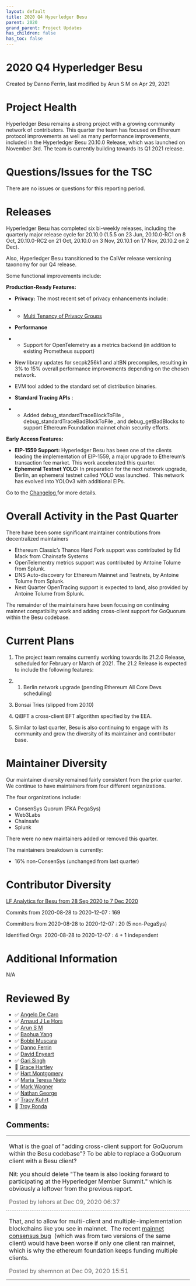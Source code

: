 ```yaml
---
layout: default
title: 2020 Q4 Hyperledger Besu
parent: 2020
grand_parent: Project Updates
has_children: false
has_toc: false
---
```


# 2020 Q4 Hyperledger Besu

Created by Danno Ferrin, last modified by Arun S M on Apr 29, 2021

# Project Health

Hyperledger Besu remains a strong project with a growing community
network of contributors. This quarter the team has focused on Ethereum
protocol improvements as well as many performance improvements, included
in the Hyperledger Besu 20.10.0 Release, which was launched on November
3rd. The team is currently building towards its Q1 2021 release.

# Questions/Issues for the TSC

There are no issues or questions for this reporting period.

# Releases

Hyperledger Besu has completed six bi-weekly releases, including the
quarterly major release cycle for 20.10.0 (1.5.5 on 23 Jun, 20.10.0-RC1
on 8 Oct, 20.10.0-RC2 on 21 Oct, 20.10.0 on 3 Nov, 20.10.1 on 17 Nov,
20.10.2 on 2 Dec).

Also, Hyperledger Besu transitioned to the CalVer release versioning
taxonomy for our Q4 release.

Some functional improvements include:

**Production-Ready Features:**

-   **Privacy:** The most recent set of privacy enhancements include:

-   -   <a href="https://besu.hyperledger.org/en/stable/Concepts/Privacy/Multi-Tenancy/" class="external-link" rel="nofollow"><span>Multi Tenancy of Privacy
Groups </span></a>

-   **Performance**

-   -   Support for OpenTelemetry as a metrics backend (in addition to
existing Prometheus support)
-   New library updates for secpk256k1 and altBN precompiles,
resulting in 3% to 15% overall performance improvements
depending on the chosen network.
-   EVM tool added to the standard set of distribution binaries.

-   **Standard Tracing APIs** : 

-   -   Added debug\_standardTraceBlockToFile ,
debug\_standardTraceBadBlockToFile , and debug\_getBadBlocks to
support Ethereum Foundation mainnet chain security efforts.

**Early Access Features:**

-   **EIP-1559 Support:** Hyperledger Besu has been one of the clients
leading the implementation of EIP-1559, a major upgrade to
Ethereum’s transaction fee market. This work accelerated this
quarter.
-   **Ephemeral Testnet YOLO:** In preparation for the next network
upgrade, Berlin, an ephemeral testnet called YOLO was launched. 
This network has evolved into YOLOv3 with additional EIPs.

Go to the <a href="https://github.com/hyperledger/besu/releases" class="external-link" rel="nofollow"><span>Changelog </span></a> for
more details.

# Overall Activity in the Past Quarter

There have been some significant maintainer contributions from
decentralized maintainers

-   Ethereum Classic’s Thanos Hard Fork support was contributed by Ed
Mack from Chainsafe Systems
-   OpenTelementry metrics support was contributed by Antoine Tolume
from Splunk.
-   DNS Auto-discovery for Ethereum Mainnet and Testnets, by Antoine
Tolume from Splunk.
-   Next Quarter OpenTracing support is expected to land, also provided
by Antoine Tolume from Splunk.

The remainder of the maintainers have been focusing on continuing
mainnet compatibility work and adding cross-client support for GoQuorum
within the Besu codebase.

# Current Plans

1.  The project team remains currently working towards its 21.2.0
Release, scheduled for February or March of 2021. The 21.2 Release
is expected to include the following features:

2.  1.  Berlin network upgrade (pending Ethereum All Core Devs
scheduling)
2.  Bonsai Tries (slipped from 20.10)
3.  QiBFT a cross-client BFT algorithm specified by the EEA.

3.  Similar to last quarter, Besu is also continuing to engage with its
community and grow the diversity of its maintainer and contributor
base. 

# Maintainer Diversity

Our maintainer diversity remained fairly consistent from the prior
quarter.  We continue to have maintainers from four different
organizations. 

The four organizations include:

-   ConsenSys Quorum (FKA PegaSys)
-   Web3Labs
-   Chainsafe
-   Splunk 

There were no new maintainers added or removed this quarter.

The maintainers breakdown is currently:

-   16% non-ConsenSys (unchanged from last quarter)

# Contributor Diversity

<a href="https://insights.lfx.linuxfoundation.org/projects/hyperledger%2Fbesu/dashboard?time=%7B%22from%22:%222020-09-28T06:00:00.000Z%22,%22type%22:%22absolute%22,%22to%22:%222020-12-08T01:50:27.952Z%22%7D" class="external-link" rel="nofollow"><span>LF Analytics for Besu from 28
Sep 2020 to 7 Dec 2020 </span></a>

Commits from 2020-08-28 to 2020-12-07 : 169

Committers from 2020-08-28 to 2020-12-07 : 20 (5 non-PegaSys)

Identified Orgs  2020-08-28 to 2020-12-07 : 4 + 1 independent

# Additional Information

N/A

# Reviewed By

-   ✅ <span class="placeholder-inline-tasks">
<a href="https://wiki.hyperledger.org/display/~angelo.decaro" class="confluence-userlink user-mention" data-username="angelo.decaro" data-linked-resource-id="16327529" data-linked-resource-version="1" data-linked-resource-type="userinfo" data-base-url="https://wiki.hyperledger.org">Angelo De Caro</a></span>
-   ✅ <span class="placeholder-inline-tasks">
<a href="https://wiki.hyperledger.org/display/~lehors" class="confluence-userlink user-mention" data-username="lehors" data-linked-resource-id="2394240" data-linked-resource-version="1" data-linked-resource-type="userinfo" data-base-url="https://wiki.hyperledger.org">Arnaud J Le Hors</a></span>
-   ✅ <span class="placeholder-inline-tasks">
<a href="https://wiki.hyperledger.org/display/~arsulegai" class="confluence-userlink user-mention" data-username="arsulegai" data-linked-resource-id="6427759" data-linked-resource-version="2" data-linked-resource-type="userinfo" data-base-url="https://wiki.hyperledger.org">Arun S M</a> </span>
-   ✅ <span class="placeholder-inline-tasks">
<a href="https://wiki.hyperledger.org/display/~baohua" class="confluence-userlink user-mention" data-username="baohua" data-linked-resource-id="2393082" data-linked-resource-version="2" data-linked-resource-type="userinfo" data-base-url="https://wiki.hyperledger.org">Baohua Yang</a> </span>
-   ✅ <span class="placeholder-inline-tasks">
<a href="https://wiki.hyperledger.org/display/~Bobbijn" class="confluence-userlink user-mention" data-username="Bobbijn" data-linked-resource-id="2393198" data-linked-resource-version="2" data-linked-resource-type="userinfo" data-base-url="https://wiki.hyperledger.org">Bobbi Muscara</a></span>
-   ✅ <span class="placeholder-inline-tasks">
<a href="https://wiki.hyperledger.org/display/~shemnon" class="confluence-userlink user-mention" data-username="shemnon" data-linked-resource-id="20022118" data-linked-resource-version="2" data-linked-resource-type="userinfo" data-base-url="https://wiki.hyperledger.org">Danno Ferrin</a></span>
-   ✅ <span class="placeholder-inline-tasks">
<a href="https://wiki.hyperledger.org/display/~denyeart" class="confluence-userlink user-mention" data-username="denyeart" data-linked-resource-id="2392864" data-linked-resource-version="1" data-linked-resource-type="userinfo" data-base-url="https://wiki.hyperledger.org">David Enyeart</a></span>
-   ✅ <span class="placeholder-inline-tasks">
<a href="https://wiki.hyperledger.org/display/~mastersingh24" class="confluence-userlink user-mention" data-username="mastersingh24" data-linked-resource-id="16321659" data-linked-resource-version="1" data-linked-resource-type="userinfo" data-base-url="https://wiki.hyperledger.org">Gari Singh</a> </span>
-   🔲 <span class="placeholder-inline-tasks">
<a href="https://wiki.hyperledger.org/display/~grace.hartley" class="confluence-userlink user-mention" data-username="grace.hartley" data-linked-resource-id="16324128" data-linked-resource-version="1" data-linked-resource-type="userinfo" data-base-url="https://wiki.hyperledger.org">Grace Hartley</a></span>
-   ✅ <span class="placeholder-inline-tasks">
<a href="https://wiki.hyperledger.org/display/~hartm" class="confluence-userlink user-mention" data-username="hartm" data-linked-resource-id="6422922" data-linked-resource-version="1" data-linked-resource-type="userinfo" data-base-url="https://wiki.hyperledger.org">Hart Montgomery</a></span>
-   ✅ <span class="placeholder-inline-tasks">
<a href="https://wiki.hyperledger.org/display/~mtng" class="confluence-userlink user-mention" data-username="mtng" data-linked-resource-id="24779370" data-linked-resource-version="1" data-linked-resource-type="userinfo" data-base-url="https://wiki.hyperledger.org">Maria Teresa Nieto</a></span>
-   ✅ <span class="placeholder-inline-tasks">
<a href="https://wiki.hyperledger.org/display/~mwagner" class="confluence-userlink user-mention" data-username="mwagner" data-linked-resource-id="5505170" data-linked-resource-version="1" data-linked-resource-type="userinfo" data-base-url="https://wiki.hyperledger.org">Mark Wagner</a> </span>
-   ✅ <span class="placeholder-inline-tasks">
<a href="https://wiki.hyperledger.org/display/~nage" class="confluence-userlink user-mention" data-username="nage" data-linked-resource-id="2393038" data-linked-resource-version="1" data-linked-resource-type="userinfo" data-base-url="https://wiki.hyperledger.org">Nathan George</a></span>
-   ✅ <span class="placeholder-inline-tasks">
<a href="https://wiki.hyperledger.org/display/~tkuhrt" class="confluence-userlink user-mention" data-username="tkuhrt" data-linked-resource-id="1180151" data-linked-resource-version="2" data-linked-resource-type="userinfo" data-base-url="https://wiki.hyperledger.org">Tracy Kuhrt</a> </span>
-   🔲 <span class="placeholder-inline-tasks">
<a href="https://wiki.hyperledger.org/display/~troyronda" class="confluence-userlink user-mention" data-username="troyronda" data-linked-resource-id="9110618" data-linked-resource-version="2" data-linked-resource-type="userinfo" data-base-url="https://wiki.hyperledger.org">Troy Ronda</a> </span>



## Comments:

<table data-border="0" width="100%">
<colgroup>
<col style="width: 100%" />
</colgroup>
<tbody>
<tr class="odd">
<td><span id="comment-41588195"></span>
<p>What is the goal of "adding cross-client support for GoQuorum within
the Besu codebase"? To be able to replace a GoQuorum client with a Besu
client?</p>
<p>Nit: you should delete "The team is also looking forward to
participating at the Hyperledger Member Summit." which is obviously a
leftover from the previous report.</p>
<div class="smallfont" data-align="left" style="color: #666666; width: 98%; margin-bottom: 10px;">
 Posted by lehors at Dec
09, 2020 06:37 </div ></td>
</tr>
<tr class="even">
<td style="border-top: 1px dashed #666666"><span id="comment-41588232"></span>
<p>That, and to allow for multi-client and multiple-implementation
blockchains like you see in mainnet.  The recent <a href="https://blog.ethereum.org/2016/11/25/security-alert-11242016-consensus-bug-geth-v1-4-19-v1-5-2/" class="external-link" rel="nofollow">mainnet consensus bug</a>  (which
was from two versions of the same client) would have been worse if only
one client ran mainnet, which is why the ethereum foundation keeps
funding multiple clients.</p>
<div class="smallfont" data-align="left" style="color: #666666; width: 98%; margin-bottom: 10px;">
Posted by shemnon at Dec 09, 2020 15:51 </div ></td>
</tr>
</tbody>
</table>




